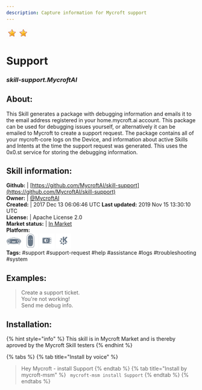 ```yaml
---
description: Capture information for Mycroft support
---
```


![](../.gitbook/assets/star.png)![](../.gitbook/assets/star.png)  
# Support  
### _skill-support.MycroftAI_  
## About:  
This Skill generates a package with debugging information and emails it to the email address registered in your home.mycroft.ai account. This package can be used for debugging issues yourself, or alternatively it can be emailed to Mycroft to create a support request.
The package contains all of your mycroft-core logs on the Device, and information about active Skills and Intents at the time the support request was generated.
This uses the 0x0.st service for storing the debugging information.

## Skill information:  
**Github:** | [https://github.com/MycroftAI/skill-support](https://github.com/MycroftAI/skill-support)  
**Owner:** | [@MycroftAI](https://github.com/MycroftAI)  
**Created:** | 2017 Dec 13 06:06:46 UTC  **Last updated:** 2019 Nov 15 13:30:10 UTC  
**License:** | Apache License 2.0  
**Market status:** | [In Market](https://market.mycroft.ai/skill/mycroft-support-helper)  
**Platform:**  
 ![Mark I](../.gitbook/assets/mark-1-icon.png)  ![Mark II](../.gitbook/assets/mark-2-icon.png)  ![Picroft](../.gitbook/assets/picroft-icon.png)  ![plasmoid](../.gitbook/assets/kde.png)   
**Tags:** \#support \#support-request \#help \#assistance \#logs \#troubleshooting \#system   
## Examples:  
> Create a support ticket.  
> You're not working!  
> Send me debug info.  
  
## Installation:  
{% hint style="info" %}
This skill is in Mycroft Market and is thereby aproved by the Mycroft Skill testers
{% endhint %}
    
{% tabs %}
{% tab title="Install by voice" %}
> Hey Mycroft - install Support
{% endtab %}
  {% tab title="Install by mycroft-msm" %}
``` mycroft-msm install Support```
{% endtab %}
  {% endtabs %}
  